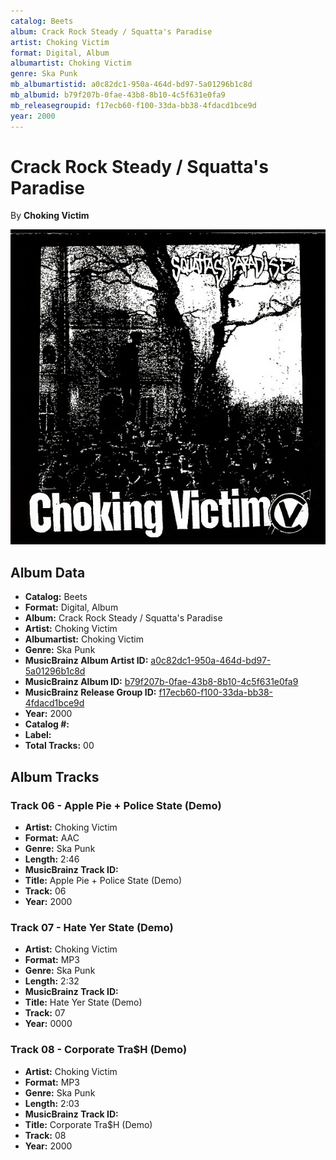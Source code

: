 ```yaml
---
catalog: Beets
album: Crack Rock Steady / Squatta's Paradise
artist: Choking Victim
format: Digital, Album
albumartist: Choking Victim
genre: Ska Punk
mb_albumartistid: a0c82dc1-950a-464d-bd97-5a01296b1c8d
mb_albumid: b79f207b-0fae-43b8-8b10-4c5f631e0fa9
mb_releasegroupid: f17ecb60-f100-33da-bb38-4fdacd1bce9d
year: 2000
---
```


# Crack Rock Steady / Squatta's Paradise

By **Choking Victim**

![](../../assets/beetscovers/Choking_Victim-Crack_Rock_Steady_-_Squattas_Paradise.jpg)

## Album Data

- **Catalog:** Beets
- **Format:** Digital, Album
- **Album:** Crack Rock Steady / Squatta's Paradise
- **Artist:** Choking Victim
- **Albumartist:** Choking Victim
- **Genre:** Ska Punk
- **MusicBrainz Album Artist ID:** [a0c82dc1-950a-464d-bd97-5a01296b1c8d](https://musicbrainz.org/artist/a0c82dc1-950a-464d-bd97-5a01296b1c8d)
- **MusicBrainz Album ID:** [b79f207b-0fae-43b8-8b10-4c5f631e0fa9](https://musicbrainz.org/release/b79f207b-0fae-43b8-8b10-4c5f631e0fa9)
- **MusicBrainz Release Group ID:** [f17ecb60-f100-33da-bb38-4fdacd1bce9d](https://musicbrainz.org/release-group/f17ecb60-f100-33da-bb38-4fdacd1bce9d)
- **Year:** 2000
- **Catalog #:** 
- **Label:** 
- **Total Tracks:** 00

## Album Tracks

### Track 06 - Apple Pie + Police State (Demo)

- **Artist:** Choking Victim
- **Format:** AAC
- **Genre:** Ska Punk
- **Length:** 2:46
- **MusicBrainz Track ID:** [](https://musicbrainz.org/recording/)
- **Title:** Apple Pie + Police State (Demo)
- **Track:** 06
- **Year:** 2000

### Track 07 - Hate Yer State (Demo)

- **Artist:** Choking Victim
- **Format:** MP3
- **Genre:** Ska Punk
- **Length:** 2:32
- **MusicBrainz Track ID:** [](https://musicbrainz.org/recording/)
- **Title:** Hate Yer State (Demo)
- **Track:** 07
- **Year:** 0000

### Track 08 - Corporate Tra$H (Demo)

- **Artist:** Choking Victim
- **Format:** MP3
- **Genre:** Ska Punk
- **Length:** 2:03
- **MusicBrainz Track ID:** [](https://musicbrainz.org/recording/)
- **Title:** Corporate Tra$H (Demo)
- **Track:** 08
- **Year:** 2000

